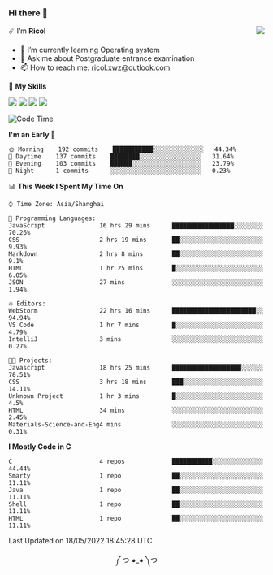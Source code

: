 ### Hi there 👋

<a href="#">
  <img align="right" src="https://github-readme-stats.vercel.app/api?username=Ricolxwz&count_private=true&show_icons=true&theme=prussian" />
</a>

☄️ I‘m **Ricol**

- 🌱 I’m currently learning Operating system
- 💬 Ask me about Postgraduate entrance examination
- 📫 How to reach me: ricol.xwz@outlook.com

🌟 **My Skills**

![](https://img.shields.io/badge/-Git-000000?style=flat-square&logo=git&logoColor=fff)
![](https://img.shields.io/badge/-C-3e74a2?style=flat-square&logo=C&logoColor=fff)
![](https://img.shields.io/badge/-Python-4fc08d?style=flat-square&logo=python&logoColor=fff)
![](https://img.shields.io/badge/-java-ffa500?style=flat-square&logo=java&logoColor=fff)

<!--START_SECTION:waka-->
![Code Time](http://img.shields.io/badge/Code%20Time-0%20secs-blue)

**I'm an Early 🐤** 

```text
🌞 Morning    192 commits    ███████████░░░░░░░░░░░░░░   44.34% 
🌆 Daytime    137 commits    ████████░░░░░░░░░░░░░░░░░   31.64% 
🌃 Evening    103 commits    ██████░░░░░░░░░░░░░░░░░░░   23.79% 
🌙 Night      1 commits      ░░░░░░░░░░░░░░░░░░░░░░░░░   0.23%

```


📊 **This Week I Spent My Time On** 

```text
⌚︎ Time Zone: Asia/Shanghai

💬 Programming Languages: 
JavaScript               16 hrs 29 mins      █████████████████░░░░░░░░   70.26% 
CSS                      2 hrs 19 mins       ██░░░░░░░░░░░░░░░░░░░░░░░   9.93% 
Markdown                 2 hrs 8 mins        ██░░░░░░░░░░░░░░░░░░░░░░░   9.1% 
HTML                     1 hr 25 mins        █░░░░░░░░░░░░░░░░░░░░░░░░   6.05% 
JSON                     27 mins             ░░░░░░░░░░░░░░░░░░░░░░░░░   1.94%

🔥 Editors: 
WebStorm                 22 hrs 16 mins      ███████████████████████░░   94.94% 
VS Code                  1 hr 7 mins         █░░░░░░░░░░░░░░░░░░░░░░░░   4.79% 
IntelliJ                 3 mins              ░░░░░░░░░░░░░░░░░░░░░░░░░   0.27%

🐱‍💻 Projects: 
Javascript               18 hrs 25 mins      ███████████████████░░░░░░   78.51% 
CSS                      3 hrs 18 mins       ███░░░░░░░░░░░░░░░░░░░░░░   14.11% 
Unknown Project          1 hr 3 mins         █░░░░░░░░░░░░░░░░░░░░░░░░   4.5% 
HTML                     34 mins             ░░░░░░░░░░░░░░░░░░░░░░░░░   2.45% 
Materials-Science-and-Eng4 mins              ░░░░░░░░░░░░░░░░░░░░░░░░░   0.31%

```

**I Mostly Code in C** 

```text
C                        4 repos             ███████████░░░░░░░░░░░░░░   44.44% 
Smarty                   1 repo              ██░░░░░░░░░░░░░░░░░░░░░░░   11.11% 
Java                     1 repo              ██░░░░░░░░░░░░░░░░░░░░░░░   11.11% 
Shell                    1 repo              ██░░░░░░░░░░░░░░░░░░░░░░░   11.11% 
HTML                     1 repo              ██░░░░░░░░░░░░░░░░░░░░░░░   11.11%

```



 Last Updated on 18/05/2022 18:45:28 UTC
<!--END_SECTION:waka-->

<div align="center">
༼ つ ◕_◕ ༽つ
</div>
